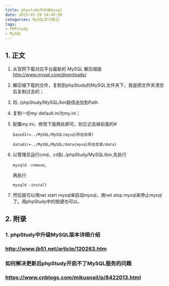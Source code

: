 ```yaml
---
title: phpstudy中升级mysql
date: 2019-05-28 14:45:56
categories: MySQL学习笔记
tags:
- PHPstudy
- MySQL
---
```


## 1. 正文

1. 从官网下载对应平台最新的 MySQL 解压缩版 <http://www.mysql.com/downloads/>

   <!-- more -->

2. 解压缩下载的文件，复制到phpStudy的MySQL文件夹下，我是把文件夹清空后复制过去的；

3. 将../phpStudy/MySQL/bin路径追加到Path

4. 复制一份my-default.ini为my.ini；

5. 配置my.ini，修改下面两处即可，别忘记去掉前面的#

   `basedir=../MySQL/MySQL(mysql所在目录)`

   `datadir=../MySQL/MySQL/data(mysql所在目录/data)`

6. 以管理员运行cmd，cd到../phpStudy/MySQL/bin,先执行 

   `mysqld -remove`, 

   再执行

   `mysqld -install`

7. 然后就可以用net start mysql来启动mysql，用net stop mysql来停止mysql了。用phpStudy中的按键也可以。

## 2. 附录
### 1. phpStudy中升级MySQL版本详细介绍
### http://www.jb51.net/article/120263.htm
### 如何解决更新后phpStudy开启不了MySQL服务的问题
### https://www.cnblogs.com/mikusnail/p/8422013.html
